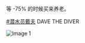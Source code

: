 等 -75% 的时候买来养老。

[#潜水员戴夫](https://e5n.cc/tags/%E6%BD%9C%E6%B0%B4%E5%91%98%E6%88%B4%E5%A4%AB) DAVE THE DIVER

![Image 1](https://files.e5n.cc/media_attachments/files/114/697/943/351/215/040/original/4ad389eb2949117b.png)